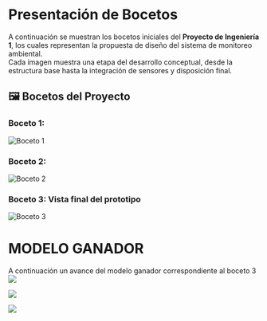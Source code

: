 # Presentación de Bocetos

A continuación se muestran los bocetos iniciales del **Proyecto de Ingeniería 1**, los cuales representan la propuesta de diseño del sistema de monitoreo ambiental.  
Cada imagen muestra una etapa del desarrollo conceptual, desde la estructura base hasta la integración de sensores y disposición final.

## 🖼️ Bocetos del Proyecto

### Boceto 1:
![Boceto 1](https://github.com/aquinoestoyxd/Proyecto_de_Ingenieria_1/blob/main/Im%C3%A1genes/1.jpg)

### Boceto 2: 
![Boceto 2](https://github.com/aquinoestoyxd/Proyecto_de_Ingenieria_1/blob/main/Im%C3%A1genes/2.jpg)

### Boceto 3: Vista final del prototipo
![Boceto 3](https://github.com/aquinoestoyxd/Proyecto_de_Ingenieria_1/blob/main/Im%C3%A1genes/3.jpg)

# MODELO GANADOR

A continuación un avance del modelo ganador correspondiente al boceto 3
![](https://github.com/aquinoestoyxd/Proyecto_de_Ingenieria_1/blob/main/Im%C3%A1genes/oneshape1.jpg)

![](https://github.com/aquinoestoyxd/Proyecto_de_Ingenieria_1/blob/main/Im%C3%A1genes/oneshape2.jpg)

![](https://github.com/aquinoestoyxd/Proyecto_de_Ingenieria_1/blob/main/Im%C3%A1genes/oneshape3.jpg)




